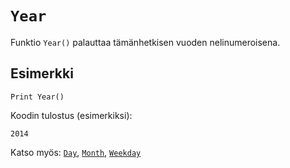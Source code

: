`Year`
==========

Funktio `Year()` palauttaa tämänhetkisen vuoden nelinumeroisena.

Esimerkki
----------

    Print Year()
    
Koodin tulostus (esimerkiksi):

    2014
    
Katso myös: [`Day`](manual:day), [`Month`](manual:month), [`Weekday`](manual:weekday)